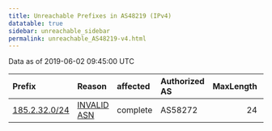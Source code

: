```yaml
---
title: Unreachable Prefixes in AS48219 (IPv4)
datatable: true
sidebar: unreachable_sidebar
permalink: unreachable_AS48219-v4.html
---
```


Data as of 2019-06-02 09:45:00 UTC


<div class="datatable-begin"></div>

| Prefix                                               | Reason                                                                                               | affected   | Authorized AS   |   MaxLength | Anchor                                         |   unreachable /24s |
|:-----------------------------------------------------|:-----------------------------------------------------------------------------------------------------|:-----------|:----------------|------------:|:-----------------------------------------------|-------------------:|
| [185.2.32.0/24](https://stat.ripe.net/185.2.32.0/24) | [INVALID ASN](https://rpki-validator.ripe.net/announcement-preview?asn=AS48219&prefix=185.2.32.0/24) | complete   | AS58272         |          24 | [RIPE](unreachable_RIPE_NCC_RPKI_Root-v4.html) |                  1 |

<div class="datatable-end"></div>